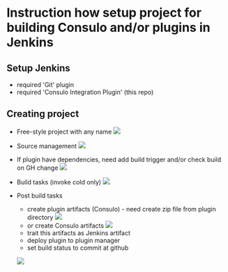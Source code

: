 # Instruction how setup project for building Consulo and/or plugins in Jenkins

## Setup Jenkins
 * required 'Git' plugin
 * required 'Consulo Integration Plugin' (this repo)

## Creating project
 * Free-style project with any name
   ![](http://klikr.org/9f4704e53b7044bcf4e2a00f02fa.png)
 * Source management
   ![](http://klikr.org/6985522929d57e25465434a16241.png)
 * If plugin have dependencies, need add build trigger and/or check build on GH change
   ![](http://klikr.org/1e6a3a11830b3145f935af30ee64.png)
 * Build tasks (invoke cold only)
   ![](http://klikr.org/af2d16197f8442d52491f8531bb8.png)
 * Post build tasks
    * create plugin artifacts (Consulo) - need create zip file from plugin directory
    ![](http://klikr.org/e9c106a82d8816acb7632923149e.png)
    * or create Consulo artifacts
    ![](http://klikr.org/e112b93de329637bcddbc2fd5862.png)
    * trait this artifacts as Jenkins artifact
    * deploy plugin to plugin manager
    * set build status to commit at github

   ![](http://klikr.org/a4d5437d448d7c21a35d0e0faf26.png)
